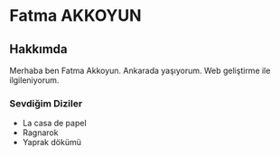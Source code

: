 <!DOCTYPE html>
<html lang="tr">
<head>
    <meta charset="UTF-8">
    <meta name="viewport" content="width=device-width, initial-scale=1.0">
  
</head>
<body>
    <h1>Fatma AKKOYUN</h1>
    <h2>Hakkımda</h2>
    <p>Merhaba ben Fatma Akkoyun. Ankarada yaşıyorum. Web geliştirme ile ilgileniyorum.</p>
    <h3>Sevdiğim Diziler</h3>
    <ul>
        <li>La casa de papel</li>
          <li>Ragnarok</li>  
           <li>Yaprak dökümü</li>
    </ul>
</body>
</html>
